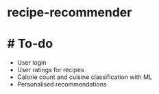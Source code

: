 # recipe-recommender

# # To-do
- User login
- User ratings for recipes
- Calorie count and cuisine classification with ML
- Personalised recommendations
